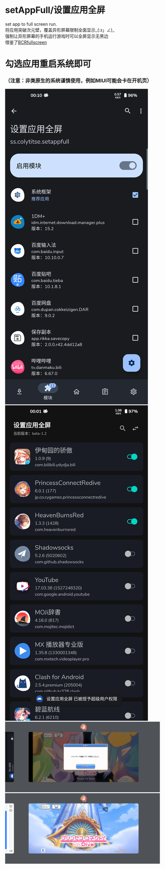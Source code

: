 # setAppFull/设置应用全屏
set app to full screen run.<br>
将应用突破次元壁，覆盖异形屏幕限制全面显示_(:з」∠)_<br>
强制让异形屏幕的手机运行游戏时可以全屏显示无黑边<br>
借鉴了[BCRfullscreen](https://github.com/KitsunePie/BCRfullscreen)<br>
# 勾选应用重启系统即可 <br>
### （注意：非类原生的系统谨慎使用，例如MIUI可能会卡在开机页）<br>
![Image text](https://github.com/Xposed-Modules-Repo/ss.colytitse.setappfull/blob/main/image0.png)<br>
![Image text](https://github.com/Xposed-Modules-Repo/ss.colytitse.setappfull/blob/main/image.png)<br>
![Image text](https://github.com/Xposed-Modules-Repo/ss.colytitse.setappfull/blob/main/image1.png)<br>
![Image text](https://github.com/Xposed-Modules-Repo/ss.colytitse.setappfull/blob/main/image2.png)<br>
